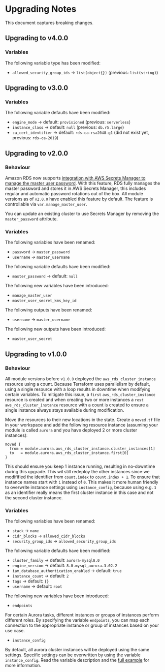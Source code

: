 # Upgrading Notes

This document captures breaking changes.

## Upgrading to v4.0.0

### Variables

The following variable type has been modified:

- `allowed_security_group_ids` -> `list(object{})` (previous: `list(string)`)

## Upgrading to v3.0.0

### Variables

The following variable defaults have been modified:

- `engine_mode` -> default: `provisioned` (previous: `serverless`)
- `instance_class` -> default: `null` (previous: `db.r5.large`)
- `ca_cert_identifier` -> default: `rds-ca-rsa2048-g1` (did not exist yet, previous: `rds-ca-2019`)

## Upgrading to v2.0.0

### Behaviour

Amazon RDS now supports [integration with AWS Secrets Manager to manage the master user password](https://aws.amazon.com/about-aws/whats-new/2022/12/amazon-rds-integration-aws-secrets-manager/). With this feature, RDS fully manages the master password and stores it in AWS Secrets Manager, this includes regular and automatic password rotations out of the box. All module versions as of `v2.0.0` have enabled this feature by default. The feature is controllable via `var.manage_master_user`.

You can update an existing cluster to use Secrets Manager by removing the `master_password` attribute.

### Variables

The following variables have been renamed:

- `password` -> `master_password`
- `username` -> `master_username`

The following variable defaults have been modified:

- `master_password` -> default: `null`

The following new variables have been introduced:

- `manage_master_user`
- `master_user_secret_kms_key_id`

The following outputs have been renamed:

- `username` -> `master_username`

The following new outputs have been introduced:

- `master_user_secret`

## Upgrading to v1.0.0

### Behaviour

All module versions before `v1.0.0` deployed the `aws_rds_cluster_instance` resource using a count. Because Terraform uses parallelism by default, using a single resource with a loop results in downtime when modifying certain variables. To mitigate this issue, a `first` `aws_rds_cluster_instance` resource is created and when creating two or more instances a `rest` `aws_rds_cluster_instance` resource with a count is created to ensure a single instance always stays available during modification.

Move the resources to their new locations in the state. Create a `moved.tf` file in your workspace and add the following resource instance (assuming your module is called `aurora` and you have deployed 2 or more cluster instances):

```hcl
moved {
  from = module.aurora.aws_rds_cluster_instance.cluster_instances[1]
  to   = module.aurora.aws_rds_cluster_instance.first[0]
}
```

This should ensure you keep 1 instance running, resulting in no-downtime during this upgrade. This wil still redeploy the other instances since we modifified the identifier from `count.index` to `count.index + 1`. To ensure that instance names start with `1` instead of `0`. This makes it more human friendly to overwrite instance settings using `instance_config`, because using e.g. `1` as an identifier really means the first cluster instance in this case and not the second cluster instance.

### Variables

The following variables have been renamed:

- `stack` -> `name`
- `cidr_blocks` -> `allowed_cidr_blocks`
- `security_group_ids` -> `allowed_security_group_ids`

The following variable defaults have been modified:

- `cluster_family` -> default: `aurora-mysql8.0`
- `engine_version` -> default: `8.0.mysql_aurora.3.02.2`
- `iam_database_authentication_enabled` -> default: `true`
- `instance_count` -> default: `2`
- `tags` -> default: `{}`
- `username` -> default: `root`

The following new variables have been introduced:

- `endpoints`

For certain Aurora tasks, different instances or groups of instances perform different roles. By specifying the variable `endpoints`, you can map each connection to the appropriate instance or group of instances based on your use case.

- `instance_config`

By default, all aurora cluster instances will be deployed using the same settings. Specific settings can be overwritten by using the variable `instance_config`. Read the variable description and the [full example](https://github.com/schubergphilis/terraform-aws-mcaf-aurora/blob/master/examples/full) for more information.
